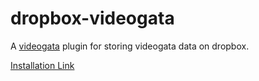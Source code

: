 # dropbox-videogata

A [videogata](https://github.com/InfoGata/videogata) plugin for storing videogata data on dropbox.

[Installation Link](https://cdn.jsdelivr.net/gh/InfoGata/dropbox-videogata@latest/manifest.json)
